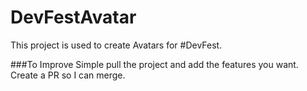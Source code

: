 # DevFestAvatar

This project is used to create Avatars for #DevFest. 

###To Improve
Simple pull the project and add the features you want. Create a PR so I can merge. 